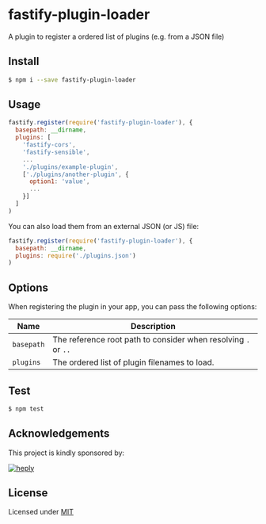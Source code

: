 # fastify-plugin-loader

A plugin to register a ordered list of plugins (e.g. from a JSON file)

## Install

```bash
$ npm i --save fastify-plugin-loader
```

## Usage

```js
fastify.register(require('fastify-plugin-loader'), {
  basepath: __dirname,
  plugins: [
    'fastify-cors',
    'fastify-sensible',
    ...
    './plugins/example-plugin',
    ['./plugins/another-plugin', {
      option1: 'value',
      ...
    }]
  ]
)
```

You can also load them from an external JSON (or JS) file:

```js
fastify.register(require('fastify-plugin-loader'), {
  basepath: __dirname,
  plugins: require('./plugins.json')
)
```

## Options

When registering the plugin in your app, you can pass the following options:

| Name                | Description                                                         |
|---------------------|---------------------------------------------------------------------|
| `basepath`          | The reference root path to consider when resolving `.` or `..`      |
| `plugins`           | The ordered list of plugin filenames to load.                       |

## Test

```bash
$ npm test
```

## Acknowledgements

This project is kindly sponsored by:

[![heply](https://raw.githack.com/heply/brand/master/heply-logo.svg)](https://www.heply.it)

## License

Licensed under [MIT](./LICENSE)
